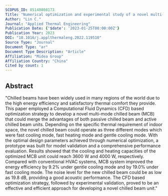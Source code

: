 ```yaml
---
SCOPUS_ID: 85140808173
Title: "Numerical optimization and experimental study of a novel multi-mode chilled beam"
Author: "Lin C."
Journal: "Applied Thermal Engineering"
Publication Date: {'$date': '2023-01-25T00:00:00Z'}
Publication Year: 2023
DOI: "10.1016/j.applthermaleng.2022.119510"
Source Type: "Journal"
Document Type: "ar"
Document Type Description: "Article"
Affiliation: "Midea Group"
Affiliation Country: "China"
Cited by count: 1
---
```


## Abstract
"Chilled beams have been widely used in many regions of the world due to the high energy efficiency and satisfactory thermal comfort they provide. This paper employed a Computational Fluid Dynamics (CFD) based optimization strategy to develop a novel multi-mode chilled beam (MCB) that could merge the advantages of both passive chilled beam and active chilled beam units. Depending on the specific thermal requirement of indoor space, the novel chilled beam could operate as three different modes which were fast cooling mode, fast heating mode and gentle cooling mode. With the optimal design parameters achieved through numerical optimization, a prototype was built for model validation and a comprehensive performance evaluation. Results showed that the cooling and heating capacities of the optimized MCB unit could reach 3600 W and 4000 W, respectively. Compared with conventional HVAC systems, MCB system improved the energy efficiency by 9.2% under gentle cooling mode and by 19.0% under fast cooling mode. The noise level for the new chilled beam could be as low as 19.8 dB, providing a good acoustic performance. The CFD based optimization strategy, followed by experimental validation, proved to be an effective and efficient approach for developing a novel chilled beam unit."
